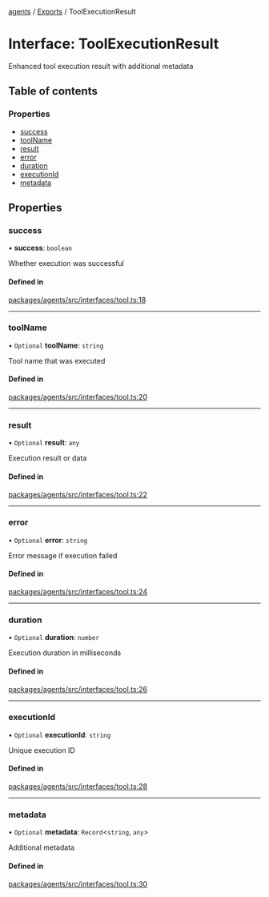 <!-- 
 ⚠️  AUTO-GENERATED FILE - DO NOT EDIT MANUALLY
 This file is automatically generated by scripts/docs-generator.js
 To make changes, edit the source TypeScript files or update the generator script
-->

[agents](../../) / [Exports](../modules) / ToolExecutionResult

# Interface: ToolExecutionResult

Enhanced tool execution result with additional metadata

## Table of contents

### Properties

- [success](ToolExecutionResult#success)
- [toolName](ToolExecutionResult#toolname)
- [result](ToolExecutionResult#result)
- [error](ToolExecutionResult#error)
- [duration](ToolExecutionResult#duration)
- [executionId](ToolExecutionResult#executionid)
- [metadata](ToolExecutionResult#metadata)

## Properties

### success

• **success**: `boolean`

Whether execution was successful

#### Defined in

[packages/agents/src/interfaces/tool.ts:18](https://github.com/woojubb/robota/blob/411e4a15f65b96ceeb9a966ecfd26b5a6b3b568b/packages/agents/src/interfaces/tool.ts#L18)

___

### toolName

• `Optional` **toolName**: `string`

Tool name that was executed

#### Defined in

[packages/agents/src/interfaces/tool.ts:20](https://github.com/woojubb/robota/blob/411e4a15f65b96ceeb9a966ecfd26b5a6b3b568b/packages/agents/src/interfaces/tool.ts#L20)

___

### result

• `Optional` **result**: `any`

Execution result or data

#### Defined in

[packages/agents/src/interfaces/tool.ts:22](https://github.com/woojubb/robota/blob/411e4a15f65b96ceeb9a966ecfd26b5a6b3b568b/packages/agents/src/interfaces/tool.ts#L22)

___

### error

• `Optional` **error**: `string`

Error message if execution failed

#### Defined in

[packages/agents/src/interfaces/tool.ts:24](https://github.com/woojubb/robota/blob/411e4a15f65b96ceeb9a966ecfd26b5a6b3b568b/packages/agents/src/interfaces/tool.ts#L24)

___

### duration

• `Optional` **duration**: `number`

Execution duration in milliseconds

#### Defined in

[packages/agents/src/interfaces/tool.ts:26](https://github.com/woojubb/robota/blob/411e4a15f65b96ceeb9a966ecfd26b5a6b3b568b/packages/agents/src/interfaces/tool.ts#L26)

___

### executionId

• `Optional` **executionId**: `string`

Unique execution ID

#### Defined in

[packages/agents/src/interfaces/tool.ts:28](https://github.com/woojubb/robota/blob/411e4a15f65b96ceeb9a966ecfd26b5a6b3b568b/packages/agents/src/interfaces/tool.ts#L28)

___

### metadata

• `Optional` **metadata**: `Record`\<`string`, `any`\>

Additional metadata

#### Defined in

[packages/agents/src/interfaces/tool.ts:30](https://github.com/woojubb/robota/blob/411e4a15f65b96ceeb9a966ecfd26b5a6b3b568b/packages/agents/src/interfaces/tool.ts#L30)
